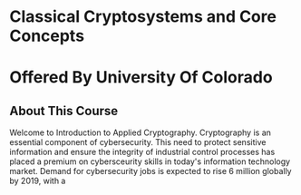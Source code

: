 # **Classical Cryptosystems and Core Concepts** 
# **Offered By University Of Colorado**

## **About This Course**

Welcome to Introduction to Applied Cryptography. Cryptography is an essential component of cybersecurity. 
This need to protect sensitive information and ensure the integrity of industrial control processes has 
placed a premium on cybersceurity skills in today's information technology market.
Demand for cybersecurity jobs is expected to rise 6 million globally by 2019, with a 
